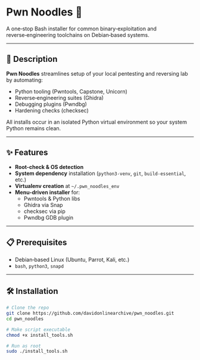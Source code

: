 # Pwn Noodles 🍜

A one‑stop Bash installer for common binary‑exploitation and reverse‑engineering toolchains on Debian‑based systems.  

---

## 🚀 Description

**Pwn Noodles** streamlines setup of your local pentesting and reversing lab by automating:

- Python tooling (Pwntools, Capstone, Unicorn)  
- Reverse‑engineering suites (Ghidra)  
- Debugging plugins (Pwndbg)  
- Hardening checks (checksec)  

All installs occur in an isolated Python virtual environment so your system Python remains clean.

---

## ✨ Features

- **Root‑check & OS detection**  
- **System dependency** installation (`python3‑venv`, `git`, `build‑essential`, etc.)  
- **Virtualenv creation** at `~/.pwn_noodles_env`  
- **Menu‑driven installer** for:
  - Pwntools & Python libs  
  - Ghidra via Snap  
  - checksec via pip  
  - Pwndbg GDB plugin  

---

## 📋 Prerequisites

- Debian‑based Linux (Ubuntu, Parrot, Kali, etc.)  
- `bash`, `python3`, `snapd`  

---

## 🛠 Installation

```bash
# Clone the repo
git clone https://github.com/davidonlinearchive/pwn_noodles.git
cd pwn_noodles

# Make script executable
chmod +x install_tools.sh

# Run as root
sudo ./install_tools.sh
